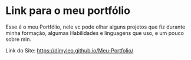 # Link para o meu portfólio
Esse é o meu Portfólio, nele vc pode olhar alguns projetos que fiz durante minha formação, algumas Habilidades e linguagens que uso, e um pouco sobre min.

Link do Site: https://dimyleo.github.io/Meu-Portfolio/
